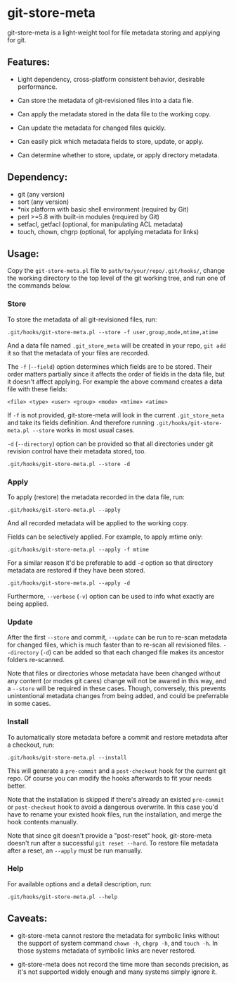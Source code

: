git-store-meta
===============================================================================

git-store-meta is a light-weight tool for file metadata storing and applying
for git.

Features:
-------------------------------------------------------------------------------

* Light dependency, cross-platform consistent behavior, desirable performance.

* Can store the metadata of git-revisioned files into a data file.

* Can apply the metadata stored in the data file to the working copy.

* Can update the metadata for changed files quickly.

* Can easily pick which metadata fields to store, update, or apply.

* Can determine whether to store, update, or apply directory metadata.

Dependency:
-------------------------------------------------------------------------------

- git (any version)
- sort (any version)
- *nix platform with basic shell environment (required by Git)
- perl >=5.8 with built-in modules (required by Git)
- setfacl, getfacl (optional, for manipulating ACL metadata)
- touch, chown, chgrp (optional, for applying metadata for links)

Usage:
-------------------------------------------------------------------------------

Copy the `git-store-meta.pl` file to `path/to/your/repo/.git/hooks/`, change
the working directory to the top level of the git working tree, and run one of
the commands below.

### Store

To store the metadata of all git-revisioned files, run:

    .git/hooks/git-store-meta.pl --store -f user,group,mode,mtime,atime

And a data file named `.git_store_meta` will be created in your repo,
`git add` it so that the metadata of your files are recorded.

The `-f` (`--field`) option determines which fields are to be stored. Their
order matters partially since it affects the order of fields in the data
file, but it doesn't affect applying. For example the above command creates
a data file with these fields:

    <file> <type> <user> <group> <mode> <mtime> <atime>

If `-f` is not provided, git-store-meta will look in the current
`.git_store_meta` and take its fields definition. And therefore running
`.git/hooks/git-store-meta.pl --store` works in most usual cases.

`-d` (`--directory`) option can be provided so that all directories under git
revision control have their metadata stored, too.

    .git/hooks/git-store-meta.pl --store -d

### Apply

To apply (restore) the metadata recorded in the data file, run:

    .git/hooks/git-store-meta.pl --apply

And all recorded metadata will be applied to the working copy.

Fields can be selectively applied. For example, to apply mtime only:

    .git/hooks/git-store-meta.pl --apply -f mtime

For a similar reason it'd be preferable to add `-d` option so that directory
metadata are restored if they have been stored.

    .git/hooks/git-store-meta.pl --apply -d

Furthermore, `--verbose` (`-v`) option can be used to info what exactly are
being applied.

### Update

After the first `--store` and commit, `--update` can be run to re-scan 
metadata for changed files, which is much faster than to re-scan all revisioned
files. `--directory` (`-d`) can be added so that each changed file makes its
ancestor folders re-scanned.

Note that files or directories whose metadata have been changed without any
content (or modes git cares) change will not be awared in this way, and a
`--store` will be required in these cases. Though, conversely, this prevents
unintentional metadata changes from being added, and could be preferrable in
some cases.

### Install

To automatically store metadata before a commit and restore metadata after a
checkout, run:

    .git/hooks/git-store-meta.pl --install

This will generate a `pre-commit` and a `post-checkout` hook for the current git
repo. Of course you can modify the hooks afterwards to fit your needs better.

Note that the installation is skipped if there's already an existed `pre-commit`
or `post-checkout` hook to avoid a dangerous overwrite. In this case you'd have
to rename your existed hook files, run the installation, and merge the hook
contents manually.

Note that since git doesn't provide a "post-reset" hook, git-store-meta doesn't
run after a successful `git reset --hard`. To restore file metadata after a
reset, an `--apply` must be run manually.

### Help

For available options and a detail description, run:

    .git/hooks/git-store-meta.pl --help

Caveats:
-------------------------------------------------------------------------------

* git-store-meta cannot restore the metadata for symbolic links without the
  support of system command `chown -h`, `chgrp -h`, and `touch -h`. In those
  systems metadata of symbolic links are never restored.
  
* git-store-meta does not record the time more than seconds precision, as it's
  not supported widely enough and many systems simply ignore it.
